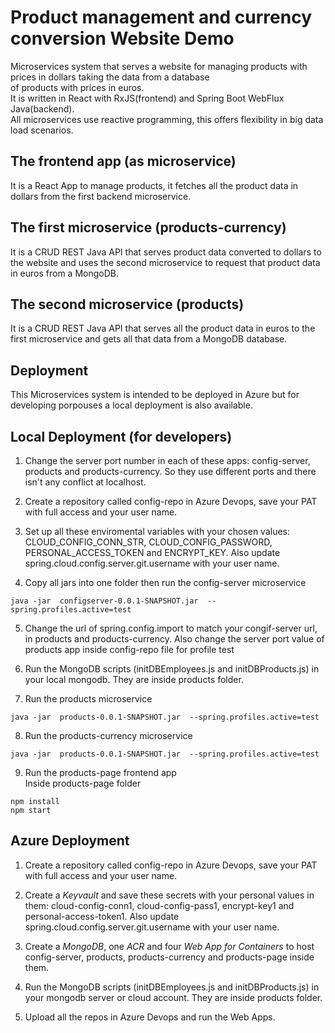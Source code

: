
# Product management and currency conversion Website Demo
Microservices system that serves a website for managing products with prices in dollars taking the data from a database  
of products with prices in euros.  
It is written in React with RxJS(frontend) and Spring Boot WebFlux Java(backend).  
All microservices use reactive programming, this offers flexibility in big data load scenarios.  

## The frontend app (as microservice)
It is a React App to manage products, it fetches all the product data in dollars from the first backend microservice.

## The first microservice (products-currency)
It is a CRUD REST Java API that serves product data converted to dollars to the website and uses the second microservice to request that product data in euros from a MongoDB.  

## The second microservice (products)
It is a CRUD REST Java API that serves all the product data in euros to the first microservice and gets all that data from a MongoDB database.  

## Deployment
This Microservices system is intended to be deployed in Azure but for developing porpouses a local deployment is also available.  

## Local Deployment (for developers)
1. Change the server port number in each of these apps: config-server, products and products-currency.
So they use different ports and there isn't any conflict at localhost.  

2. Create a repository called config-repo in Azure Devops, save your PAT with full access and your user name.  

3. Set up all these enviromental variables with your chosen values: CLOUD_CONFIG_CONN_STR, CLOUD_CONFIG_PASSWORD, PERSONAL_ACCESS_TOKEN and ENCRYPT_KEY. Also update spring.cloud.config.server.git.username with your user name.  

4. Copy all jars into one folder then run the config-server microservice  
```Shell
java -jar  configserver-0.0.1-SNAPSHOT.jar  --spring.profiles.active=test
```

5. Change the url of spring.config.import to match your congif-server url, in products and products-currency. Also change the server port value of products app inside config-repo file for profile test  

6. Run the MongoDB scripts (initDBEmployees.js and initDBProducts.js) in your local mongodb. They are inside products folder.  

7. Run the products microservice  
```Shell
java -jar  products-0.0.1-SNAPSHOT.jar  --spring.profiles.active=test
```

8. Run the products-currency microservice  
```Shell
java -jar  products-0.0.1-SNAPSHOT.jar  --spring.profiles.active=test
```

9. Run the products-page frontend app  
Inside products-page folder  
```Shell
npm install
npm start
```

## Azure Deployment
1. Create a repository called config-repo in Azure Devops, save your PAT with full access and your user name.  

2. Create a _Keyvault_ and save these secrets with your personal values in them: cloud-config-conn1, cloud-config-pass1, encrypt-key1 and personal-access-token1. Also update spring.cloud.config.server.git.username with your user name.  

3. Create a _MongoDB_, one _ACR_ and four _Web App for Containers_ to host config-server, products, products-currency and products-page inside them.  

4. Run the MongoDB scripts (initDBEmployees.js and initDBProducts.js) in your mongodb server or cloud account. They are inside products folder.  

5. Upload all the repos in Azure Devops and run the Web Apps.